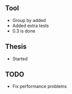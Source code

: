 ## Tool

- Group by added
- Added extra tests
- 0.3 is done

## Thesis

- Started

## TODO
- Fix performance problems